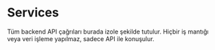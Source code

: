 # Services

Tüm backend API çağrıları burada izole şekilde tutulur. Hiçbir iş mantığı veya veri işleme yapılmaz, sadece API ile konuşulur.
